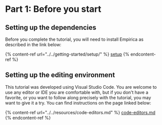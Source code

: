 # Part 1: Before you start

## Setting up the dependencies

Before you complete the tutorial, you will need to install Empirica as described in the link below:

{% content-ref url="../../getting-started/setup/" %}
[setup](../../getting-started/setup/)
{% endcontent-ref %}

## Setting up the editing environment

This tutorial was developed using Visual Studio Code. You are welcome to use any editor or IDE you are comfortable with, but if you don't have a favorite, or you want to follow along precisely with the tutorial, you may want to give it a try. You can find instructions on the page linked below:

{% content-ref url="../../resources/code-editors.md" %}
[code-editors.md](../../resources/code-editors.md)
{% endcontent-ref %}
